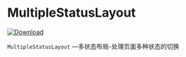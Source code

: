 # MultipleStatusLayout

[ ![Download](https://api.bintray.com/packages/wulijie/maven/MultipleStatusLayout/images/download.svg) ](https://bintray.com/curzibn/maven/Luban/_latestVersion)

`MultipleStatusLayout` —多状态布局-处理页面多种状态的切换






